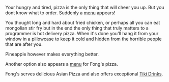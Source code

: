 Your hungry and tired, pizza is the only thing that will cheer you up.
But you dont know what to order.
Suddenly a [menu](https://www.pizzahut.com.au/) appears!

You thought long and hard about fried chicken, or perhaps all you can eat
mongolian stir fry but in the end the only thing that truly matters to a
programmer is hot delivery pizza. When it's done you'll hang it from your window
in a pillowcase to keep it cold and hidden from the horrible people that are
after you.

Pineapple however makes everything better.

Another option also appears a [menu](http://fongspizza.com/) for Fong's pizza.

Fong's serves delicious Asian Pizza and also offers exceptional
[Tiki Drinks](http://liquor.com/slideshows/10-tiki-cocktails-to-kick-off-summer/).
